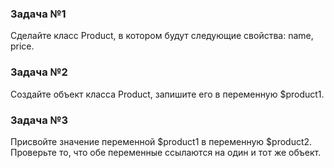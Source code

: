 ### Задача №1
Сделайте класс Product, в котором будут следующие свойства: name, price.

### Задача №2
Создайте объект класса Product, запишите его в переменную $product1.

### Задача №3
Присвойте значение переменной $product1 в переменную $product2. 
Проверьте то, что обе переменные ссылаются на один и тот же объект.